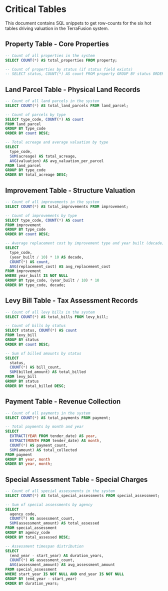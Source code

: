 # Critical Tables

This document contains SQL snippets to get row-counts for the six hot tables driving valuation in the TerraFusion system.

## Property Table - Core Properties

```sql
-- Count of all properties in the system
SELECT COUNT(*) AS total_properties FROM property;

-- Count of properties by status (if status field exists)
-- SELECT status, COUNT(*) AS count FROM property GROUP BY status ORDER BY count DESC;
```

## Land Parcel Table - Physical Land Records

```sql
-- Count of all land parcels in the system
SELECT COUNT(*) AS total_land_parcels FROM land_parcel;

-- Count of parcels by type
SELECT type_code, COUNT(*) AS count 
FROM land_parcel 
GROUP BY type_code 
ORDER BY count DESC;

-- Total acreage and average valuation by type
SELECT 
  type_code,
  SUM(acreage) AS total_acreage,
  AVG(valuation) AS avg_valuation_per_parcel
FROM land_parcel
GROUP BY type_code
ORDER BY total_acreage DESC;
```

## Improvement Table - Structure Valuation

```sql
-- Count of all improvements in the system
SELECT COUNT(*) AS total_improvements FROM improvement;

-- Count of improvements by type
SELECT type_code, COUNT(*) AS count 
FROM improvement 
GROUP BY type_code 
ORDER BY count DESC;

-- Average replacement cost by improvement type and year built (decade)
SELECT 
  type_code,
  (year_built / 10) * 10 AS decade,
  COUNT(*) AS count,
  AVG(replacement_cost) AS avg_replacement_cost
FROM improvement
WHERE year_built IS NOT NULL
GROUP BY type_code, (year_built / 10) * 10
ORDER BY type_code, decade;
```

## Levy Bill Table - Tax Assessment Records

```sql
-- Count of all levy bills in the system
SELECT COUNT(*) AS total_bills FROM levy_bill;

-- Count of bills by status
SELECT status, COUNT(*) AS count 
FROM levy_bill 
GROUP BY status 
ORDER BY count DESC;

-- Sum of billed amounts by status
SELECT 
  status, 
  COUNT(*) AS bill_count,
  SUM(billed_amount) AS total_billed
FROM levy_bill
GROUP BY status
ORDER BY total_billed DESC;
```

## Payment Table - Revenue Collection 

```sql
-- Count of all payments in the system
SELECT COUNT(*) AS total_payments FROM payment;

-- Total payments by month and year
SELECT 
  EXTRACT(YEAR FROM tender_date) AS year,
  EXTRACT(MONTH FROM tender_date) AS month,
  COUNT(*) AS payment_count,
  SUM(amount) AS total_collected
FROM payment
GROUP BY year, month
ORDER BY year, month;
```

## Special Assessment Table - Special Charges

```sql
-- Count of all special assessments in the system
SELECT COUNT(*) AS total_special_assessments FROM special_assessment;

-- Sum of special assessments by agency
SELECT 
  agency_code, 
  COUNT(*) AS assessment_count,
  SUM(assessment_amount) AS total_assessed
FROM special_assessment
GROUP BY agency_code
ORDER BY total_assessed DESC;

-- Assessment timespan distribution
SELECT 
  (end_year - start_year) AS duration_years,
  COUNT(*) AS assessment_count,
  AVG(assessment_amount) AS avg_assessment_amount
FROM special_assessment
WHERE start_year IS NOT NULL AND end_year IS NOT NULL
GROUP BY (end_year - start_year)
ORDER BY duration_years;
```